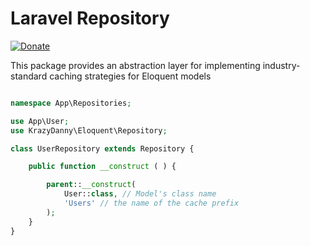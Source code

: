 Laravel Repository
===============

[![Donate](https://img.shields.io/badge/donate-paypal-blue.svg)](https://paypal.me/danielspadafora)

This package provides an abstraction layer for implementing industry-standard caching strategies for Eloquent models


```php

namespace App\Repositories;

use App\User;
use KrazyDanny\Eloquent\Repository;

class UserRepository extends Repository {

	public function __construct ( ) {

		parent::__construct(
			User::class, // Model's class name
			'Users' // the name of the cache prefix
		);
	}
}

```

